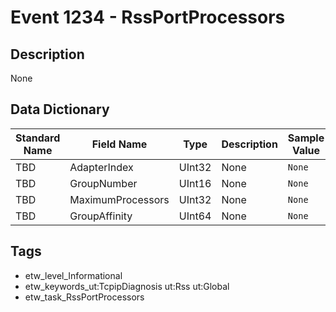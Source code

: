 # Event 1234 - RssPortProcessors

## Description
None

## Data Dictionary
|Standard Name|Field Name|Type|Description|Sample Value|
|---|---|---|---|---|
|TBD|AdapterIndex|UInt32|None|`None`|
|TBD|GroupNumber|UInt16|None|`None`|
|TBD|MaximumProcessors|UInt32|None|`None`|
|TBD|GroupAffinity|UInt64|None|`None`|

## Tags
* etw_level_Informational
* etw_keywords_ut:TcpipDiagnosis ut:Rss ut:Global
* etw_task_RssPortProcessors